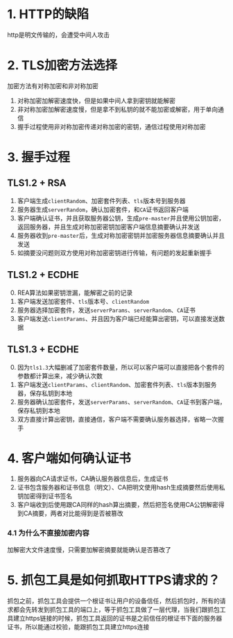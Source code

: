 # 1. HTTP的缺陷
http是明文传输的，会遭受中间人攻击

# 2. TLS加密方法选择
加密方法有对称加密和非对称加密

1. 对称加密加解密速度快，但是如果中间人拿到密钥就能解密
2. 非对称加密加解密速度慢，但是拿不到私钥的就不能加密或解密，用于单向通信
3. 握手过程使用非对称加密传递对称加密的密钥，通信过程使用对称加密

# 3. 握手过程
## TLS1.2 + RSA
1. 客户端生成`clientRandom`、加密套件列表、`tls`版本号到服务器
2. 服务器生成`serverRandom`，确认加密套件，和`CA`证书返回客户端
3. 客户端确认证书，并且获取服务器公钥，生成`pre-master`并且使用公钥加密，返回服务器，并且生成对称加密密钥加密客户端信息摘要确认并发送
4. 服务器收到`pre-master`后，生成对称加密密钥并加密服务器信息摘要确认并且发送
4. 如摘要没问题则双方使用对称加密密钥进行传输，有问题的发起重新握手

## TLS1.2 + ECDHE
0. REA算法如果密钥泄漏，能解密之前的记录
1. 客户端发送加密套件、`tls`版本号、`clientRandom`
2. 服务器选择加密套件，发送`serverParams`、`serverRandom`、`CA`证书
3. 客户端发送`clientParams`、并且因为客户端已经能算出密钥，可以直接发送数据

## TLS1.3 + ECDHE
0. 因为`tls1.3`大幅删减了加密套件数量，所以可以客户端可以直接把各个套件的参数都计算出来，减少确认次数
1. 客户端发送`clientParams`、`clientRandom`、加密套件列表、`tls`版本到服务器，保存私钥到本地
2. 服务器确认加密套件，发送`serverParams`、`serverRandom`、`CA`证书到客户端，保存私钥到本地
3. 双方直接计算出密钥，直接通信，客户端不需要确认服务器选择，省略一次握手

# 4. 客户端如何确认证书
1. 服务器向CA请求证书，CA确认服务器信息后，生成证书
2. 证书包含服务器和证书信息（明文）、CA把明文使用hash生成摘要然后使用私钥加密得到证书签名
3. 客户端收到后使用跟CA同样的hash算出摘要，然后把签名使用CA公钥解密得到CA摘要，两者对比能得到是否被篡改
### 4.1 为什么不直接加密内容
加解密大文件速度慢，只需要加解密摘要就能确认是否篡改了

# 5. 抓包工具是如何抓取HTTPS请求的？
抓包之前，抓包工具会提供一个根证书让用户的设备信任，然后抓包时，所有的请求都会先转发到抓包工具的端口上，等于抓包工具做了一层代理，当我们跟抓包工具建立https链接的时候，抓包工具返回的证书是之前信任的根证书下面的服务器证书，所以能通过校验，能跟抓包工具建立https连接